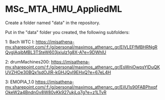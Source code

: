# MSc_MTA_HMU_AppliedML

Create a folder named "data" in the repository.

Put in the "data" folder you created, the following subfolders:

1: Bach WTC I:
https://imisathena-my.sharepoint.com/:f:/g/personal/maximos_athenarc_gr/ElVLEFfMBHRNgRQvglAqibMBL3TSteW603jxiulz1g8X-A?e=9DWhlU

2: drumMachines200:
https://imisathena-my.sharepoint.com/:f:/g/personal/maximos_athenarc_gr/EsWnjOwpsYlDuQKUVZHOe30BQx1sdOJIR-kGHJQyI9EHxQ?e=67eL4H

3: EMOPIA\_1.0
https://imisathena-my.sharepoint.com/:f:/g/personal/maximos_athenarc_gr/EilU1s90FABPhxqfOkeW2a4BndnGv8W80vKk927ukjLq7g?e=z1LTvR
